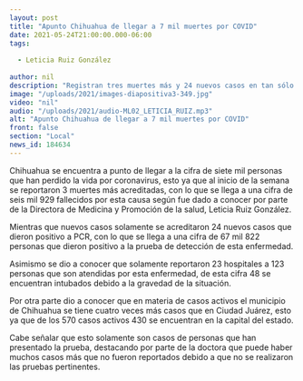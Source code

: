 ```yaml
---
layout: post
title: "Apunto Chihuahua de llegar a 7 mil muertes por COVID"
date: 2021-05-24T21:00:00.000-06:00
tags:
  
  - Leticia Ruiz González
  
author: nil
description: "Registran tres muertes más y 24 nuevos casos en tan sólo 24 horas."
image: "/uploads/2021/images-diapositiva3-349.jpg"
video: "nil"
audio: "/uploads/2021/audio-ML02_LETICIA_RUIZ.mp3"
alt: "Apunto Chihuahua de llegar a 7 mil muertes por COVID"
front: false
section: "Local"
news_id: 184634
---
```


Chihuahua se encuentra a punto de llegar a la cifra de siete mil personas que han perdido la vida por coronavirus, esto ya que al inicio de la semana se reportaron 3 muertes más acreditadas, con lo que se llega a una cifra de seis mil 929 fallecidos por esta causa según fue dado a conocer por parte de la Directora de Medicina y Promoción de la salud, Leticia Ruiz González.

Mientras que nuevos casos solamente se acreditaron 24 nuevos casos que dieron positivo a PCR, con lo que se llega a una cifra de 67 mil 822 personas que dieron positivo a la prueba de detección de esta enfermedad.

Asimismo se dio a conocer que solamente reportaron 23 hospitales a 123 personas que son atendidas por esta enfermedad, de esta cifra 48 se encuentran intubados debido a la gravedad de la situación.

Por otra parte dio a conocer que en materia de casos activos el municipio de Chihuahua se tiene cuatro veces más casos que en Ciudad Juárez, esto ya que de los 570 casos activos 430 se encuentran en la capital del estado.

Cabe señalar que esto solamente son casos de personas que han presentado la prueba, destacando por parte de la doctora que puede haber muchos casos más que no fueron reportados debido a que no se realizaron las pruebas pertinentes.
